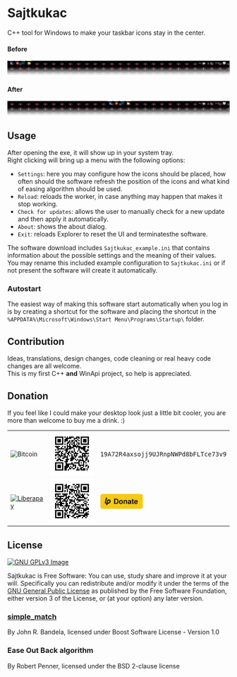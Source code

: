 # Sajtkukac
C++ tool for Windows to make your taskbar icons stay in the center.

#### Before
![Before Sajtkukac](assets/before.png)

#### After
![After Sajtkukac](assets/after.png)

## Usage
After opening the exe, it will show up in your system tray.  
Right clicking will bring up a menu with the following options:
 * `Settings`: here you may configure how the icons should be placed, how often
 should the software refresh the position of the icons and what kind of easing
 algorithm should be used.
 * `Reload`: reloads the worker, in case anything may happen that makes it stop
 working.
 * `Check for updates`: allows the user to manually check for a new update and
 then apply it automatically.
 * `About`: shows the about dialog.
 * `Exit`: reloads Explorer to reset the UI and terminatesthe software.

The software download includes `Sajtkukac_example.ini` that contains information
about the possible settings and the meaning of their values.  
You may rename this included example configuration to `Sajtkukac.ini` or if not
present the software will create it automatically.

### Autostart
The easiest way of making this software start automatically when you log in is
by creating a shortcut for the software and placing the shortcut in the
`%APPDATA%\Microsoft\Windows\Start Menu\Programs\Startup\` folder.

## Contribution
Ideas, translations, design changes, code cleaning or real heavy code changes
are all welcome.  
This is my first C++ **and** WinApi project, so help is appreciated.

## Donation
If you feel like I could make your desktop look just a little bit cooler, you
are more than welcome to buy me a drink. :)

<table>
  <tr>
    <td><img src="https://bitcoin.org/img/icons/logotop.svg" alt="Bitcoin"></td>
    <td><img src="assets/bitcoin_qr.png" alt="Bitcoin QR code" width="150px"></td>
    <td><samp>19A72R4axsojj9UJRnpNWPd8bFLTce73v9</samp></td>
  </tr>
  <tr>
    <td><a href="https://liberapay.com/friendlyanon/"><img src="https://upload.wikimedia.org/wikipedia/commons/2/27/Liberapay_logo_v2_white-on-yellow.svg" alt="Liberapay" width="80px" ></a></td>
    <td><a href="https://liberapay.com/friendlyanon/"><img src="assets/librepay_qr.png" alt="Visit friendlyanon at liberapay.com" width="150px"></a></td>
    <td><a href="https://liberapay.com/friendlyanon/donate"><img src="assets/librepay_donate_button.svg" alt="Donate via Liberapay" height="35px"></a></td>
  </tr>
</table>

## License
[![GNU GPLv3 Image](https://www.gnu.org/graphics/gplv3-127x51.png)](http://www.gnu.org/licenses/gpl-3.0.en.html)  

Sajtkukac is Free Software: You can use, study share and improve it at your
will. Specifically you can redistribute and/or modify it under the terms of the
[GNU General Public License](https://www.gnu.org/licenses/gpl.html) as
published by the Free Software Foundation, either version 3 of the License, or
(at your option) any later version.

### [simple_match](//github.com/jbandela/simple_match/)
By John R. Bandela, licensed under Boost Software License - Version 1.0

### Ease Out Back algorithm
By Robert Penner, licensed under the BSD 2-clause license

